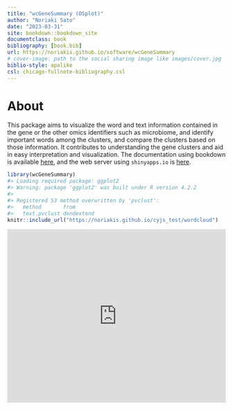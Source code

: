 ```yaml
--- 
title: "wcGeneSummary (OSplot)"
author: "Noriaki Sato"
date: "2023-03-31"
site: bookdown::bookdown_site
documentclass: book
bibliography: [book.bib]
url: https://noriakis.github.io/software/wcGeneSummary
# cover-image: path to the social sharing image like images/cover.jpg
biblio-style: apalike
csl: chicago-fullnote-bibliography.csl
---
```


# About

This package aims to visualize the word and text information contained in the gene or the other omics identifiers such as microbiome, and identify important words among the clusters, and compare the clusters based on those information. It contributes to understanding the gene clusters and aid in easy interpretation and visualization. The documentation using bookdown is available [here](https://noriakis.github.io/software/wcGeneSummary), and the web server using `shinyapps.io` is [here](https://nsato.shinyapps.io/osplotweb/).





```r
library(wcGeneSummary)
#> Loading required package: ggplot2
#> Warning: package 'ggplot2' was built under R version 4.2.2
#> 
#> Registered S3 method overwritten by 'pvclust':
#>   method       from      
#>   text.pvclust dendextend
knitr::include_url("https://noriakis.github.io/cyjs_test/wordcloud")
```

<iframe src="https://noriakis.github.io/cyjs_test/wordcloud" width="100%" height="400px" data-external="1" style="border: none;"></iframe>
